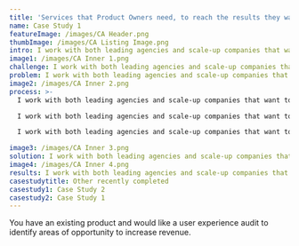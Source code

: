 ```yaml
---
title: 'Services that Product Owners need, to reach the results they want.'
name: Case Study 1
featureImage: /images/CA Header.png
thumbImage: /images/CA Listing Image.png
intro: I work with both leading agencies and scale-up companies that want to create user-centric products. Driven by insights, research studies and the latest design methodologies.
image1: /images/CA Inner 1.png
challenge: I work with both leading agencies and scale-up companies that want to create user-centric products. Driven by insights, research studies and the latest design methodologies.
problem: I work with both leading agencies and scale-up companies that want to create user-centric products. Driven by insights, research studies and the latest design methodologies.
image2: /images/CA Inner 2.png
process: >-
  I work with both leading agencies and scale-up companies that want to create user-centric products. Driven by insights, research studies and the latest design methodologies. 

  I work with both leading agencies and scale-up companies that want to create user-centric products. Driven by insights, research studies and the latest design methodologies.

  I work with both leading agencies and scale-up companies that want to create user-centric products. Driven by insights, research studies and the latest design methodologies.

image3: /images/CA Inner 3.png
solution: I work with both leading agencies and scale-up companies that want to create user-centric products. Driven by insights, research studies and the latest design methodologies.
image4: /images/CA Inner 4.png
results: I work with both leading agencies and scale-up companies that want to create user-centric products. Driven by insights, research studies and the latest design methodologies.
casestudytitle: Other recently completed
casestudy1: Case Study 2
casestudy2: Case Study 1
---
```


You have an existing product and would like a user experience audit to identify areas of opportunity to increase revenue.